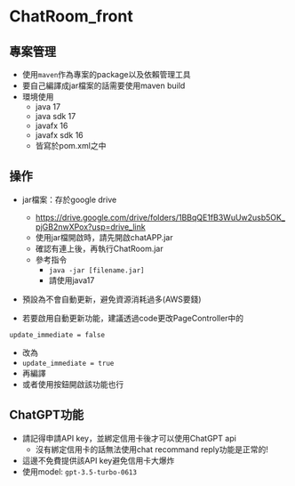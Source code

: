 # ChatRoom_front
## 專案管理
- 使用`maven`作為專案的package以及依賴管理工具
- 要自己編譯成jar檔案的話需要使用maven build
- 環境使用
  - java 17
  - java sdk 17
  - javafx 16
  - javafx sdk 16
  - 皆寫於pom.xml之中
## 操作
- jar檔案：存於google drive
  - https://drive.google.com/drive/folders/1BBqQE1fB3WuUw2usb5OK_pjGB2nwXPox?usp=drive_link
  - 使用jar檔開啟時，請先開啟chatAPP.jar
  - 確認有連上後，再執行ChatRoom.jar  
  - 參考指令
    - `java -jar [filename.jar]`
    - 請使用java17

- 預設為不會自動更新，避免資源消耗過多(AWS要錢)
- 若要啟用自動更新功能，建議透過code更改PageController中的
```java=29
update_immediate = false
```
  - 改為
  - `update_immediate = true`
  - 再編譯
- 或者使用按鈕開啟該功能也行
## ChatGPT功能
- 請記得申請API key，並綁定信用卡後才可以使用ChatGPT api
  - 沒有綁定信用卡的話無法使用chat recommand reply功能是正常的!
- 這邊不免費提供該API key避免信用卡大爆炸
- 使用model: `gpt-3.5-turbo-0613`
